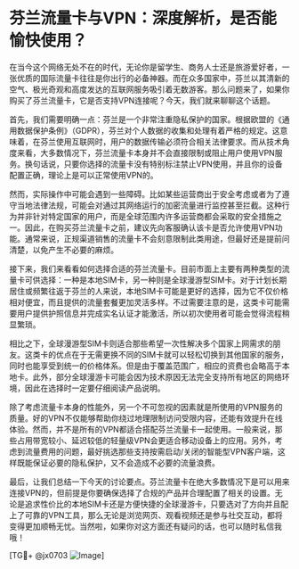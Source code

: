 # 芬兰流量卡与VPN：深度解析，是否能愉快使用？

在当今这个网络无处不在的时代，无论你是留学生、商务人士还是旅游爱好者，一张优质的国际流量卡往往是你出行的必备神器。而在众多国家中，芬兰以其清新的空气、极光奇观和高度发达的互联网服务吸引着无数游客。那么问题来了，如果你购买了芬兰流量卡，它是否支持VPN连接呢？今天，我们就来聊聊这个话题。

首先，我们需要明确一点：芬兰是一个非常注重隐私保护的国家。根据欧盟的《通用数据保护条例》（GDPR），芬兰对个人数据的收集和处理有着严格的规定。这意味着，在芬兰使用互联网时，用户的数据传输必须符合相关法律要求。而从技术角度来看，大多数情况下，芬兰流量卡本身并不会直接限制或阻止用户使用VPN服务。换句话说，只要你选择的流量卡没有特别标注禁止VPN使用，并且你的设备配置正确，理论上是可以正常使用VPN的。

然而，实际操作中可能会遇到一些障碍。比如某些运营商出于安全考虑或者为了遵守当地法律法规，可能会对通过其网络运行的加密流量进行监控甚至拦截。这种行为并非针对特定国家的用户，而是全球范围内许多运营商都会采取的安全措施之一。因此，在购买芬兰流量卡之前，建议先向客服确认该卡是否允许使用VPN功能。通常来说，正规渠道销售的流量卡不会刻意限制此类用途，但最好还是提前问清楚，以免产生不必要的麻烦。

接下来，我们来看看如何选择合适的芬兰流量卡。目前市面上主要有两种类型的流量卡可供选择：一种是本地SIM卡，另一种则是全球漫游型SIM卡。对于计划长期居住或频繁往返于芬兰的人来说，本地SIM卡可能是更好的选择，因为它不仅价格相对便宜，而且提供的流量套餐更加灵活多样。不过需要注意的是，这类卡可能需要用户提供护照信息并完成实名认证才能激活，所以初次使用者可能会觉得流程稍显繁琐。

相比之下，全球漫游型SIM卡则适合那些希望一次性解决多个国家上网需求的朋友。这类卡的优点在于无需更换不同的SIM卡就可以轻松切换到其他国家的服务，同时也能享受到统一的价格体系。但是由于覆盖范围广，相应的资费也会略高于本地卡。此外，部分全球漫游卡可能会因为技术原因无法完全支持所有地区的网络环境，因此在选择时一定要仔细阅读产品说明。

除了考虑流量卡本身的性能外，另一个不可忽视的因素就是所使用的VPN服务的质量。好的VPN不仅能够帮助你绕过地理限制访问受限内容，还能有效提升在线体验。然而，并不是所有的VPN都适合搭配芬兰流量卡一起使用。一般来说，那些占用带宽较小、延迟较低的轻量级VPN会更适合移动设备上的应用。另外，考虑到流量费用的问题，最好挑选那些支持按需启动/关闭的智能型VPN客户端，这样既能保证必要的隐私保护，又不会造成不必要的流量浪费。

最后，让我们总结一下今天的讨论要点。芬兰流量卡在绝大多数情况下是可以用来连接VPN的，但前提是你要确保选择了合规的产品并合理配置了相关的设置。无论是追求性价比的本地SIM卡还是方便快捷的全球漫游卡，只要选对了方向并且配上了可靠的VPN工具，那么无论是浏览网页、观看视频还是参与社交互动，都将变得更加顺畅无忧。当然啦，如果你对这方面还有疑问的话，也可以随时私信我哦！

[TG💪+ @jx0703 ![Image](https://github.com/user-attachments/assets/dbca1d08-cadb-493c-b0ec-ad6f7a83f270)]